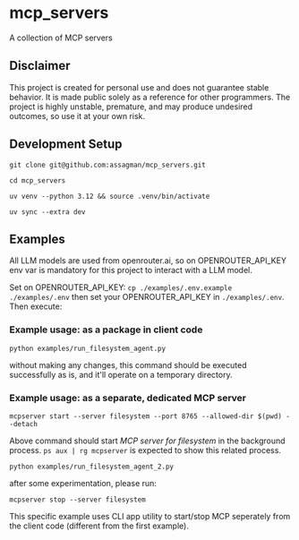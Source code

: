 # mcp_servers
A collection of MCP servers

## Disclaimer

This project is created for personal use and does not guarantee stable behavior. It is made public
solely as a reference for other programmers. The project is highly unstable, premature, and may produce
undesired outcomes, so use it at your own risk.

## Development Setup

`git clone git@github.com:assagman/mcp_servers.git`

`cd mcp_servers`

`uv venv --python 3.12 && source .venv/bin/activate`

`uv sync --extra dev`

## Examples

All LLM models are used from openrouter.ai, so on OPENROUTER_API_KEY
env var is mandatory for this project to interact with a LLM model.

Set on OPENROUTER_API_KEY: `cp ./examples/.env.example ./examples/.env` then
set your OPENROUTER_API_KEY in `./examples/.env`. Then execute:

### Example usage: as a package in client code

`python examples/run_filesystem_agent.py`

without making any changes, this command should be executed successfully as is, and it'll
operate on a temporary directory.

### Example usage: as a separate, dedicated MCP server

`mcpserver start --server filesystem --port 8765 --allowed-dir $(pwd) --detach`

Above command should start _MCP server for filesystem_ in the background process. `ps aux | rg mcpserver`
is expected to show this related process.

`python examples/run_filesystem_agent_2.py`

after some experimentation, please run:

`mcpserver stop --server filesystem`

This specific example uses CLI app utility to start/stop MCP seperately from the client code
(different from the first example).
